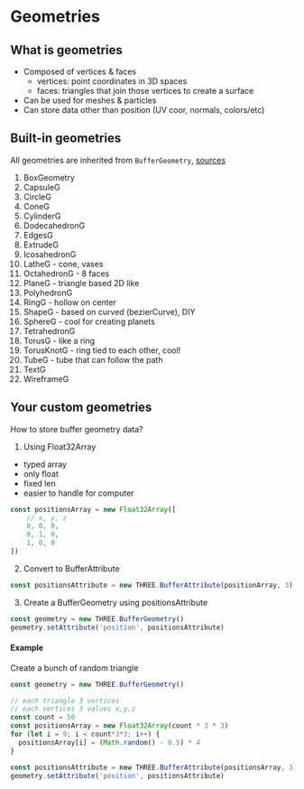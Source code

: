 # Geometries
## What is geometries
- Composed of vertices  & faces 
  - vertices: point coordinates in 3D spaces
  - faces: triangles that join those vertices to create a surface
- Can be used for meshes & particles
- Can store data other than position (UV coor, normals, colors/etc)
## Built-in geometries
All geometries are inherited from `BufferGeometry`, [sources](https://threejs.org/docs/index.html?q=geometr#api/en/core/BufferGeometry)
1. BoxGeometry
2. CapsuleG
3. CircleG
4. ConeG
5. CylinderG
6. DodecahedronG
7. EdgesG 
8. ExtrudeG
9. IcosahedronG
10. LatheG - cone, vases
11. OctahedronG - 8 faces
12. PlaneG - triangle based 2D like
13. PolyhedronG
14. RingG - hollow on center
15. ShapeG - based on curved (bezierCurve), DIY
16. SphereG - cool for creating planets
17. TetrahedronG
18. TorusG - like a ring
19. TorusKnotG - ring tied to each other, cool!
20. TubeG - tube that can follow the path
21. TextG
22. WireframeG

## Your custom geometries
How to store buffer geometry data?
1. Using Float32Array
  - typed array
  - only float
  - fixed len
  - easier to handle for computer
```js
const positionsArray = new Float32Array([
    // x, y, z
    0, 0, 0,
    0, 1, 0,
    1, 0, 0
])
```
2. Convert to BufferAttribute
```js
const positionsAttribute = new THREE.BufferAttribute(positionArray, 3)
```
3. Create a BufferGeometry using positionsAttribute
```js
const geometry = new THREE.BufferGeometry()
geometry.setAttribute('position', positionsAttribute)
```

#### Example
Create a bunch of random triangle

```js
const geometry = new THREE.BufferGeometry()

// each triangle 3 vertices
// each vertices 3 values x,y,z
const count = 50
const positionsArray = new Float32Array(count * 3 * 3)
for (let i = 0; i < count*3*3; i++) {
  positionsArray[i] = (Math.random() - 0.5) * 4
}

const positionsAttribute = new THREE.BufferAttribute(positionsArray, 3)
geometry.setAttribute('position', positionsAttribute)
```